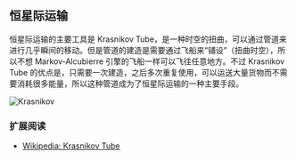 ## 恒星际运输


恒星际运输的主要工具是 Krasnikov Tube，是一种时空的扭曲，可以通过管道来进行几乎瞬间的移动。但是管道的建造是需要通过飞船来“铺设”（扭曲时空），所以不想 Markov-Alcubierre 引擎的飞船一样可以飞往任意地方。不过 Krasnikov Tube 的优点是，只需要一次建造，之后多次重复使用，可以运送大量货物而不需要消耗很多能量，所以这种管道成为了恒星际运输的一种主要手段。

![Krasnikov](https://upload.wikimedia.org/wikipedia/commons/6/62/Krasnikov.PNG)



### 扩展阅读


*  [Wikipedia: Krasnikov Tube](https://en.wikipedia.org/wiki/Krasnikov_tube)